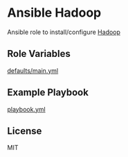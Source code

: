 # Ansible Hadoop

Ansible role to install/configure [Hadoop](https://hadoop.apache.org/)

## Role Variables

[defaults/main.yml](defaults/main.yml)

## Example Playbook

[playbook.yml](playbook.yml)

## License

MIT
